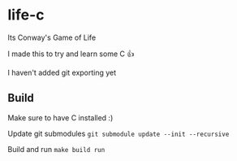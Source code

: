 # life-c

Its Conway's Game of Life

I made this to try and learn some C 👍

I haven't added git exporting yet

## Build

Make sure to have C installed :)

Update git submodules
`git submodule update --init --recursive`

Build and run
`make build run`

